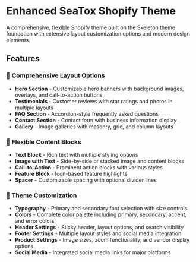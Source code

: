 # Enhanced SeaTox Shopify Theme

A comprehensive, flexible Shopify theme built on the Skeleton theme foundation with extensive layout customization options and modern design elements.

## Features

### 🎨 **Comprehensive Layout Options**
- **Hero Section** - Customizable hero banners with background images, overlays, and call-to-action buttons
- **Testimonials** - Customer reviews with star ratings and photos in multiple layouts
- **FAQ Section** - Accordion-style frequently asked questions
- **Contact Section** - Contact form with business information display
- **Gallery** - Image galleries with masonry, grid, and column layouts

### 🧱 **Flexible Content Blocks**
- **Text Block** - Rich text with multiple styling options
- **Image with Text** - Side-by-side or stacked image and content blocks
- **Call-to-Action** - Prominent action blocks with various styles
- **Feature Block** - Icon-based feature highlights
- **Spacer** - Customizable spacing with optional divider lines

### 🎯 **Theme Customization**
- **Typography** - Primary and secondary font selection with size controls
- **Colors** - Complete color palette including primary, secondary, accent, and error colors
- **Header Settings** - Sticky header, layout options, and search visibility
- **Footer Settings** - Multiple layout styles and social media integration
- **Product Settings** - Image sizes, zoom functionality, and vendor display options
- **Social Media** - Integrated social media links for major platforms
